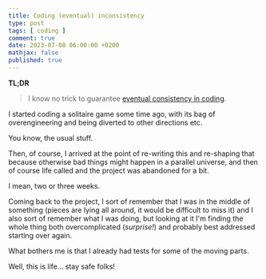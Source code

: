 ```yaml
---
title: Coding (eventual) inconsistency
type: post
tags: [ coding ]
comment: true
date: 2023-07-08 06:00:00 +0200
mathjax: false
published: true
---
```


**TL;DR**

> I know no trick to guarantee [eventual consistency in coding][ec].

I started coding a solitaire game some time ago, with its bag of
overengineering and being diverted to other directions etc.

You know, the usual stuff.

Then, of course, I arrived at the point of re-writing this and re-shaping
that because otherwise bad things might happen in a parallel universe, and
then of course life called and the project was abandoned for a bit.

I mean, two or three weeks.

Coming back to the project, I sort of remember that I was in the middle of
something (pieces are lying all around, it would be difficult to miss it)
and I also sort of remember what I was doing, but looking at it I'm finding
the whole thing both overcomplicated (*surprise!*) and probably best
addressed starting over again.

What bothers me is that I already had tests for some of the moving parts.

Well, this is life... stay safe folks!

[ec]: https://en.wikipedia.org/wiki/Eventual_consistency
